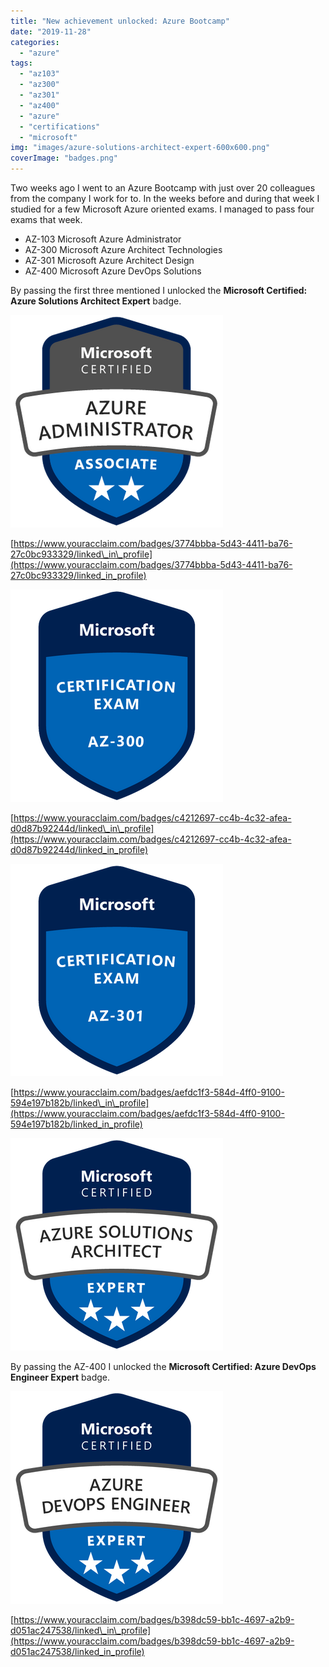 ```yaml
---
title: "New achievement unlocked: Azure Bootcamp"
date: "2019-11-28"
categories: 
  - "azure"
tags: 
  - "az103"
  - "az300"
  - "az301"
  - "az400"
  - "azure"
  - "certifications"
  - "microsoft"
img: "images/azure-solutions-architect-expert-600x600.png"
coverImage: "badges.png"
---
```


Two weeks ago I went to an Azure Bootcamp with just over 20 colleagues from the company I work for to. In the weeks before and during that week I studied for a few Microsoft Azure oriented exams. I managed to pass four exams that week.

- AZ-103 Microsoft Azure Administrator
- AZ-300 Microsoft Azure Architect Technologies
- AZ-301 Microsoft Azure Architect Design
- AZ-400 Microsoft Azure DevOps Solutions

By passing the first three mentioned I unlocked the **Microsoft Certified: Azure Solutions Architect Expert** badge.

![](images/azure-administrator-associate.png)

[https://www.youracclaim.com/badges/3774bbba-5d43-4411-ba76-27c0bc933329/linked\_in\_profile](https://www.youracclaim.com/badges/3774bbba-5d43-4411-ba76-27c0bc933329/linked_in_profile)

![](images/exam-az300-600x600.png)

[https://www.youracclaim.com/badges/c4212697-cc4b-4c32-afea-d0d87b92244d/linked\_in\_profile](https://www.youracclaim.com/badges/c4212697-cc4b-4c32-afea-d0d87b92244d/linked_in_profile)

![](images/exam-az301-600x600.png)

[https://www.youracclaim.com/badges/aefdc1f3-584d-4ff0-9100-594e197b182b/linked\_in\_profile](https://www.youracclaim.com/badges/aefdc1f3-584d-4ff0-9100-594e197b182b/linked_in_profile)

![](images/azure-solutions-architect-expert-600x600.png)

By passing the AZ-400 I unlocked the **Microsoft Certified: Azure DevOps Engineer Expert** badge.

![](images/azure-devops-engineer-expert-600x600.png)

[https://www.youracclaim.com/badges/b398dc59-bb1c-4697-a2b9-d051ac247538/linked\_in\_profile](https://www.youracclaim.com/badges/b398dc59-bb1c-4697-a2b9-d051ac247538/linked_in_profile)
